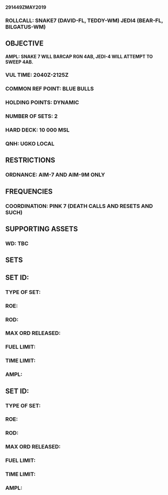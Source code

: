 #### 291449ZMAY2019

### ROLLCALL: SNAKE7 (DAVID-FL, TEDDY-WM) JEDI4 (BEAR-FL, BILGATUS-WM)

## OBJECTIVE
#### AMPL: SNAKE 7 WILL BARCAP RGN 4AB, JEDI-4 WILL ATTEMPT TO SWEEP 4AB. 
### VUL TIME: 2040Z-2125Z
### COMMON REF POINT: BLUE BULLS
### HOLDING POINTS: DYNAMIC
### NUMBER OF SETS: 2
### HARD DECK: 10 000 MSL
### QNH: UGKO LOCAL

## RESTRICTIONS
### ORDNANCE: AIM-7 AND AIM-9M ONLY

## FREQUENCIES
### COORDINATION: PINK 7 (DEATH CALLS AND RESETS AND SUCH)

## SUPPORTING ASSETS
### WD: TBC

## SETS

## SET ID:
### TYPE OF SET:
### ROE:
### ROD:
### MAX ORD RELEASED:
### FUEL LIMIT:
### TIME LIMIT:
### AMPL: 


## SET ID:
### TYPE OF SET:
### ROE:
### ROD:
### MAX ORD RELEASED:
### FUEL LIMIT:
### TIME LIMIT:
### AMPL: 